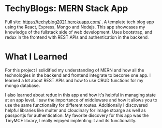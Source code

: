 # TechyBlogs: MERN Stack App
Full site: https://techyblog2021.herokuapp.com/ .      A template tech blog app using the React, Express, Mongo and
                  Nodejs. This app showcases my knowledge of the fullstack side
                  of web development.
                  Uses bootstrap, and redux in the frontend with REST APIs and
                  authentication in the backend.
                  
# What I Learned 
 For this project I solidified my understanding of MERN and how all the technologies in the backend and frontend integrate to become one app. I learned a lot about REST APIs and how to use CRUD functions for my mongo database. 

I also learned about redux in this app and how it's helpful in managing state at an app level. I saw the importance of middleware and how it allows you to use the same functionality for different routes. Additionally I discovered helpful libraries like multer and cloudinary for image stoarge as well as passportjs for authentication. My favorite discovery for this app was the TinyMCE library, I really enjoyed implenting it and its functionality. 
